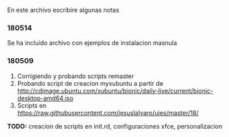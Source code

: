 En este archivo escribire algunas notas

### 180514
Se ha incluido archivo con ejemplos de instalacion masnula

### 180509

 1. Corrigiendo y probando scripts remaster
 2. Probando script de creacion myxubuntu a partir de <http://cdimage.ubuntu.com/xubuntu/bionic/daily-live/current/bionic-desktop-amd64.iso> 
 3. Scripts en https://raw.githubusercontent.com/jesuslalvaro/uies/master/18/

__TODO:__ creacion de scripts en init.rd, configuraciones xfce, personalizacion 



